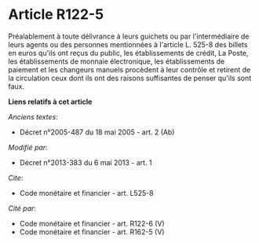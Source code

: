 # Article R122-5

Préalablement à toute délivrance à leurs guichets ou par l'intermédiaire de leurs agents ou des personnes mentionnées à
l'article L. 525-8 des billets en euros qu'ils ont reçus du public, les établissements de crédit, La Poste, les
établissements de monnaie électronique, les établissements de paiement et les changeurs manuels procèdent à leur contrôle et
retirent de la circulation ceux dont ils ont des raisons suffisantes de penser qu'ils sont faux.

**Liens relatifs à cet article**

_Anciens textes_:

  - Décret n°2005-487 du 18 mai 2005 - art. 2 (Ab)

_Modifié par_:

  - Décret n°2013-383 du 6 mai 2013 - art. 1

_Cite_:

  - Code monétaire et financier - art. L525-8

_Cité par_:

  - Code monétaire et financier - art. R122-6 (V)
  - Code monétaire et financier - art. R162-5 (V)
